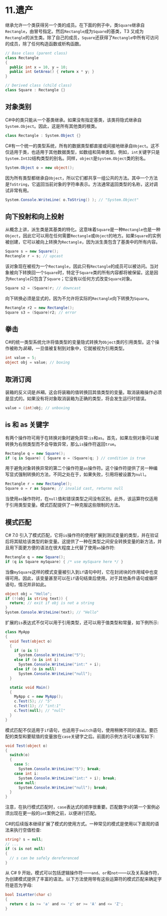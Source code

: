 # 11.遗产

继承允许一个类获得另一个类的成员。在下面的例子中，类`Square`继承自`Rectangle`，由冒号指定。然后`Rectangle`成为`Square`的基类，T3 又成为`Rectangle`的派生类。除了自己的成员，`Square`还获得了`Rectangle`中所有可访问的成员，除了任何构造函数或析构函数。

```cs
// Base class (parent class)
class Rectangle
{
  public int x = 10, y = 10;
  public int GetArea() { return x * y; }
}

// Derived class (child class)
class Square : Rectangle {}

```

## 对象类别

C#中的类只能从一个基类继承。如果没有指定基类，该类将隐式继承自`System.Object`。因此，这是所有其他类的根类。

```cs
class Rectangle : System.Object {}

```

C#有一个统一的类型系统，所有的数据类型都直接或间接地继承自`Object`。这不仅适用于类，也适用于其他数据类型，如数组和简单类型。例如，`int`关键字只是`System.Int32`结构类型的别名。同样，`object`是`System.Object`类的别名。

```cs
System.Object o = new object();

```

因为所有类型都继承自`Object`，所以它们都共享一组公共的方法。其中一个方法是`ToString`，它返回当前对象的字符串表示。方法通常返回类型的名称，这对调试非常有用。

```cs
System.Console.WriteLine( o.ToString() ); // "System.Object"

```

## 向下投射和向上投射

从概念上讲，派生类是其基类的特化。这意味着`Square`是一种`Rectangle`也是一种`Object`，因此它可以用在任何需要`Rectangle`或`Object`的地方。如果`Square`的实例被创建，它可以被向上转换为`Rectangle`，因为派生类包含了基类中的所有内容。

```cs
Square s = new Square();
Rectangle r = s; // upcast

```

该对象现在被视为一个`Rectangle`，因此只有`Rectangle`的成员可以被访问。当对象被向下转换回一个`Square`时，特定于`Square`类的所有内容都将被保留。这是因为`Rectangle`只包含了`Square`；它没有以任何方式改变`Square`对象。

```cs
Square s2 = (Square)r; // downcast

```

向下转换必须是显式的，因为不允许将实际的`Rectangle`向下转换为`Square`。

```cs
Rectangle r2 = new Rectangle();
Square s3 = (Square)r2; // error

```

## 拳击

C#的统一类型系统允许将值类型的变量隐式转换为`Object`类的引用类型。这个操作被称为*装箱*，一旦值被复制到对象中，它就被视为引用类型。

```cs
int value = 5;
object obj = value; // boxing

```

## 取消订阅

装箱的反义词是*拆箱*。这会将装箱的值转换回其值类型的变量。取消装箱操作必须是显式的。如果没有将对象取消装箱为正确的类型，将会发生运行时错误。

```cs
value = (int)obj; // unboxing

```

## is 和 as 关键字

有两个操作符可用于在转换对象时避免异常:`is`和`as`。首先，如果左侧对象可以被转换为右侧类型而不会导致异常，那么`is`操作符返回`true`。

```cs
Rectangle q = new Square();
if (q is Square) { Square o = (Square)q; } // condition is true

```

用于避免对象转换异常的第二个操作符是`as`操作符。这个操作符提供了另一种编写显式强制转换的方法，不同之处在于，如果失败，引用将被设置为`null`。

```cs
Rectangle r = new Rectangle();
Square o = r as Square; // invalid cast, returns null

```

当使用`as`操作符时，在`null`值和错误类型之间没有区别。此外，该运算符仅适用于引用类型变量。模式匹配提供了一种克服这些限制的方法。

## 模式匹配

C# 7.0 引入了模式匹配，它将`is`操作符的使用扩展到测试变量的类型，并在验证后将其赋给该类型的新变量。这提供了一种在类型之间安全转换变量的新方法，并且用下面更方便的语法在很大程度上代替了使用`as`操作符:

```cs
Rectangle q = new Square();
if (q is Square mySquare) { /* use mySquare here */ }

```

当像`mySquare`这样的模式变量被引入到`if`语句中时，它在封闭块的作用域中也变得可用。因此，该变量甚至可以在`if`语句结束后使用。对于其他条件语句或循环语句，情况并非如此。

```cs
object obj = "Hello";
if (!(obj is string text)) {
  return; // exit if obj is not a string
}
System.Console.WriteLine(text); // "Hello"

```

扩展的`is`表达式不仅可以用于引用类型，还可以用于值类型和常量，如下例所示:

```cs
class MyApp
{
  void Test(object o)
  {
    if (o is 5)
      System.Console.WriteLine("5");
    else if (o is int i)
      System.Console.WriteLine("int:" + i);
    else if (o is null)
      System.Console.WriteLine("null");
  }

  static void Main()
  {
    MyApp c = new MyApp();
    c.Test(5); // "5"
    c.Test(1); // "int:1"
    c.Test(null); // "null"
  }
}

```

模式匹配不仅适用于`if`语句，也适用于`switch`语句，使用稍微不同的语法。要匹配的类型和要赋值的变量放在`case`关键字之后。前面的示例方法可以重写如下:

```cs
void Test(object o)
{
  switch(o)
  {
    case 5:
      System.Console.WriteLine("5"); break;
    case int i:
      System.Console.WriteLine("int:" + i); break;
    case null:
      System.Console.WriteLine("null"); break;
  }
}

```

注意，在执行模式匹配时，`case`表达式的顺序很重要。匹配数字`5`的第一个案例必须出现在更一般的`int`案例之前，以便进行匹配。

C#的后续版本继续扩展了模式的使用方式。一种常见的模式是使用以下直观的语法来执行空值检查:

```cs
string? s = null;
// ...
if (s is not null)
{
  // s can be safely dereferenced
}

```

从 C# 9 开始，模式可以包括逻辑操作符——`and`、`or`和`not`——以及关系操作符，为创建模式提供了丰富的语法。以下方法使用带有这些运算符的模式匹配来确定字符是否为字母:

```cs
bool IsLetter(char c)
{
  return c is >= 'a' and <= 'z' or >= 'A' and <= 'Z';
}

```